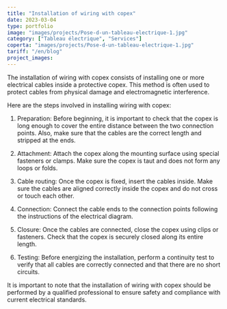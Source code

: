 ```yaml
---
title: "Installation of wiring with copex"
date: 2023-03-04
type: portfolio
image: "images/projects/Pose-d-un-tableau-electrique-1.jpg"
category: ["Tableau électrique", "Services"]
coperta: "images/projects/Pose-d-un-tableau-electrique-1.jpg"
tariff: "/en/blog"
project_images: 
---
```


The installation of wiring with copex consists of installing one or more electrical cables inside a protective copex. This method is often used to protect cables from physical damage and electromagnetic interference.

Here are the steps involved in installing wiring with copex:

1. Preparation: Before beginning, it is important to check that the copex is long enough to cover the entire distance between the two connection points. Also, make sure that the cables are the correct length and stripped at the ends.

2. Attachment: Attach the copex along the mounting surface using special fasteners or clamps. Make sure the copex is taut and does not form any loops or folds.

3. Cable routing: Once the copex is fixed, insert the cables inside. Make sure the cables are aligned correctly inside the copex and do not cross or touch each other.

4. Connection: Connect the cable ends to the connection points following the instructions of the electrical diagram.

5. Closure: Once the cables are connected, close the copex using clips or fasteners. Check that the copex is securely closed along its entire length.

6. Testing: Before energizing the installation, perform a continuity test to verify that all cables are correctly connected and that there are no short circuits.

It is important to note that the installation of wiring with copex should be performed by a qualified professional to ensure safety and compliance with current electrical standards.
